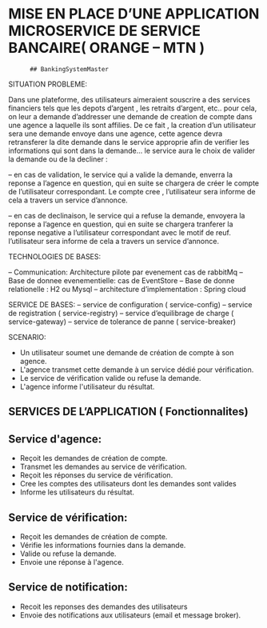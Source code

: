 
# MISE EN PLACE D’UNE APPLICATION MICROSERVICE DE SERVICE BANCAIRE( ORANGE – MTN )
          ## BankingSystemMaster

SITUATION PROBLEME:

Dans une plateforme, des utilisateurs aimeraient souscrire a des services financiers tels que les depots d’argent , les retraits d’argent, etc.. pour cela, on leur a demande d’addresser une demande de creation de compte dans une agence a laquelle ils sont affilies. De ce fait , la creation d’un utilisateur sera une demande envoye dans une agence, cette agence devra retransferer la dite demande dans le service approprie afin de verifier les informations qui sont dans la demande… le service aura le choix de valider la demande ou de la decliner :

– en cas de validation, le service qui  a valide la demande, enverra la reponse a l’agence en question, qui en suite se chargera de créer le compte de l’utilisateur correspondant. Le compte cree , l’utilisateur sera informe de cela a travers un service d’annonce.

– en cas de declinaison, le service qui  a refuse la demande, envoyera la reponse a l’agence en question, qui en suite se chargera tranferer la reponse negative a l’utilisateur correspondant avec le motif de reuf. l’utilisateur sera informe de cela a travers un service d’annonce.

TECHNOLOGIES DE BASES:

– Communication:  Architecture pilote par evenement cas de rabbitMq 
– Base de donnee evenementielle: cas de  EventStore
– Base de donne relationelle : H2 ou Mysql
– architecture d’implementation : Spring cloud


SERVICE DE BASES:
– service de configuration ( service-config) 
– service de registration ( service-registry) 
– service d’equilibrage de charge ( service-gateway) 
– service de tolerance de panne ( service-breaker) 

SCENARIO:

* Un utilisateur soumet une demande de création de compte à son agence. 
* L'agence transmet cette demande à un service dédié pour vérification. 
* Le service de vérification valide ou refuse la demande. 
* L'agence informe l'utilisateur du résultat. 

## SERVICES DE L’APPLICATION ( Fonctionnalites)

## Service d'agence: 
* Reçoit les demandes de création de compte.
* Transmet les demandes au service de vérification. 
* Reçoit les réponses du service de vérification. 
* Cree les comptes des utilisateurs dont les demandes sont valides
* Informe les utilisateurs du résultat. 
## Service de vérification: 
* Reçoit les demandes de création de compte. 
* Vérifie les informations fournies dans la demande. 
* Valide ou refuse la demande. 
* Envoie une réponse à l'agence. 
 ## Service de notification: 
* Recoit les reponses des demandes des utilisateurs
* Envoie des notifications aux utilisateurs (email et message broker).


